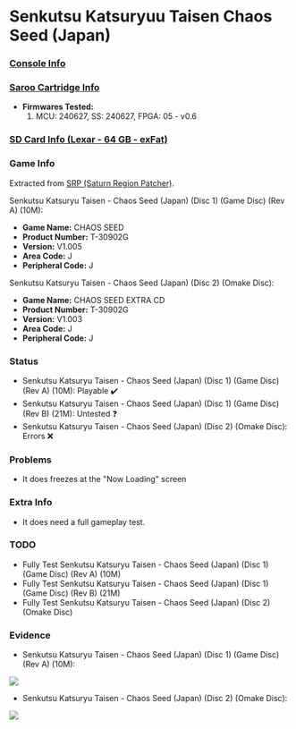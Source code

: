 # Senkutsu Katsuryuu Taisen Chaos Seed (Japan)

### [Console Info](../../../../../Info/Consoles/VA13/README.md)

### [Saroo Cartridge Info](../../../../../Info/Cartridges/GuangzhouSanStarOnlineShop/1.6/README.md)

- <b>Firmwares Tested:</b>
  1. MCU: 240627, SS: 240627, FPGA: 05 - v0.6

### [SD Card Info (Lexar - 64 GB - exFat)](../../../../../Info/SdCards/Lexar/64GB/exfat/README.md)

### Game Info

Extracted from [SRP (Saturn Region Patcher)](https://segaxtreme.net/resources/saturn-region-patcher.81/download).

Senkutsu Katsuryu Taisen - Chaos Seed (Japan) (Disc 1) (Game Disc) (Rev A) (10M):

- <b>Game Name:</b> CHAOS SEED
- <b>Product Number:</b> T-30902G
- <b>Version:</b> V1.005
- <b>Area Code:</b> J
- <b>Peripheral Code:</b> J

Senkutsu Katsuryu Taisen - Chaos Seed (Japan) (Disc 2) (Omake Disc):

- <b>Game Name:</b> CHAOS SEED EXTRA CD
- <b>Product Number:</b> T-30902G
- <b>Version:</b> V1.003
- <b>Area Code:</b> J
- <b>Peripheral Code:</b> J

### Status

- Senkutsu Katsuryu Taisen - Chaos Seed (Japan) (Disc 1) (Game Disc) (Rev A) (10M): Playable :heavy_check_mark:
- Senkutsu Katsuryu Taisen - Chaos Seed (Japan) (Disc 1) (Game Disc) (Rev B) (21M): Untested :question:
- Senkutsu Katsuryu Taisen - Chaos Seed (Japan) (Disc 2) (Omake Disc): Errors :x:

### Problems

- It does freezes at the "Now Loading" screen

### Extra Info

- It does need a full gameplay test.

### TODO

- Fully Test Senkutsu Katsuryu Taisen - Chaos Seed (Japan) (Disc 1) (Game Disc) (Rev A) (10M)
- Fully Test Senkutsu Katsuryu Taisen - Chaos Seed (Japan) (Disc 1) (Game Disc) (Rev B) (21M)
- Fully Test Senkutsu Katsuryu Taisen - Chaos Seed (Japan) (Disc 2) (Omake Disc)

### Evidence

- Senkutsu Katsuryu Taisen - Chaos Seed (Japan) (Disc 1) (Game Disc) (Rev A) (10M):

[![](https://img.youtube.com/vi/Pg10zVC3svI/0.jpg)](https://www.youtube.com/watch?v=Pg10zVC3svI)

- Senkutsu Katsuryu Taisen - Chaos Seed (Japan) (Disc 2) (Omake Disc):

[![](https://img.youtube.com/vi/3Dk7y9TI0JA/0.jpg)](https://www.youtube.com/watch?v=3Dk7y9TI0JA)

